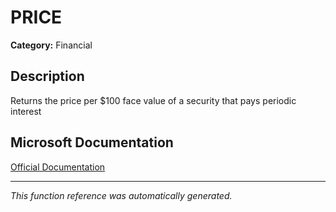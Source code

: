 # PRICE

**Category:** Financial

## Description
Returns the price per $100 face value of a security that pays periodic interest

## Microsoft Documentation
[Official Documentation](https://support.microsoft.com//en-us/office/price-function-3ea9deac-8dfa-436f-a7c8-17ea02c21b0a)

---
*This function reference was automatically generated.*
